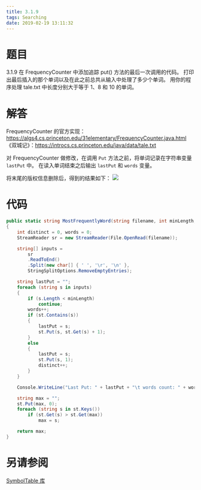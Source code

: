 ```yaml
---
title: 3.1.9
tags: Searching
date: 2019-02-19 13:11:32
---
```


# 题目

3.1.9
在 FrequencyCounter 中添加追踪 put() 方法的最后一次调用的代码。
打印出最后插入的那个单词以及在此之前总共从输入中处理了多少个单词。
用你的程序处理 tale.txt 中长度分别大于等于 1、8 和 10 的单词。

# 解答

FrequencyCounter 的官方实现：<https://algs4.cs.princeton.edu/31elementary/FrequencyCounter.java.html>
《双城记》：<https://introcs.cs.princeton.edu/java/data/tale.txt>

对 FrequencyCounter 做修改，在调用 `Put` 方法之前，将单词记录在字符串变量 `lastPut` 中。
在读入单词结束之后输出 `lastPut` 和 `words` 变量。

将末尾的版权信息删除后，得到的结果如下：
![](./1.png)

# 代码

```csharp
public static string MostFrequentlyWord(string filename, int minLength, IST<string, int> st)
{
    int distinct = 0, words = 0;
    StreamReader sr = new StreamReader(File.OpenRead(filename));

    string[] inputs = 
        sr
        .ReadToEnd()
        .Split(new char[] { ' ', '\r', '\n' }, 
        StringSplitOptions.RemoveEmptyEntries);

    string lastPut = "";
    foreach (string s in inputs)
    {
        if (s.Length < minLength)
            continue;
        words++;
        if (st.Contains(s))
        {
            lastPut = s;
            st.Put(s, st.Get(s) + 1);
        }
        else
        {
            lastPut = s;
            st.Put(s, 1);
            distinct++;
        }
    }

    Console.WriteLine("Last Put: " + lastPut + "\t words count: " + words);

    string max = "";
    st.Put(max, 0);
    foreach (string s in st.Keys())
        if (st.Get(s) > st.Get(max))
            max = s;

    return max;
}
```

# 另请参阅

[SymbolTable 库](https://alg4.ikesnowy.com/docs/api/SymbolTable.html)